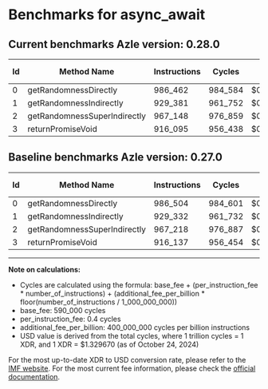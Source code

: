 # Benchmarks for async_await

## Current benchmarks Azle version: 0.28.0

| Id  | Method Name                  | Instructions | Cycles  | USD           | USD/Million Calls | Change                         |
| --- | ---------------------------- | ------------ | ------- | ------------- | ----------------- | ------------------------------ |
| 0   | getRandomnessDirectly        | 986_462      | 984_584 | $0.0000013092 | $1.30             | <font color="green">-42</font> |
| 1   | getRandomnessIndirectly      | 929_381      | 961_752 | $0.0000012788 | $1.27             | <font color="red">+49</font>   |
| 2   | getRandomnessSuperIndirectly | 967_148      | 976_859 | $0.0000012989 | $1.29             | <font color="green">-70</font> |
| 3   | returnPromiseVoid            | 916_095      | 956_438 | $0.0000012717 | $1.27             | <font color="green">-42</font> |

## Baseline benchmarks Azle version: 0.27.0

| Id  | Method Name                  | Instructions | Cycles  | USD           | USD/Million Calls |
| --- | ---------------------------- | ------------ | ------- | ------------- | ----------------- |
| 0   | getRandomnessDirectly        | 986_504      | 984_601 | $0.0000013092 | $1.30             |
| 1   | getRandomnessIndirectly      | 929_332      | 961_732 | $0.0000012788 | $1.27             |
| 2   | getRandomnessSuperIndirectly | 967_218      | 976_887 | $0.0000012989 | $1.29             |
| 3   | returnPromiseVoid            | 916_137      | 956_454 | $0.0000012718 | $1.27             |

---

**Note on calculations:**

- Cycles are calculated using the formula: base_fee + (per_instruction_fee \* number_of_instructions) + (additional_fee_per_billion \* floor(number_of_instructions / 1_000_000_000))
- base_fee: 590_000 cycles
- per_instruction_fee: 0.4 cycles
- additional_fee_per_billion: 400_000_000 cycles per billion instructions
- USD value is derived from the total cycles, where 1 trillion cycles = 1 XDR, and 1 XDR = $1.329670 (as of October 24, 2024)

For the most up-to-date XDR to USD conversion rate, please refer to the [IMF website](https://www.imf.org/external/np/fin/data/rms_sdrv.aspx).
For the most current fee information, please check the [official documentation](https://internetcomputer.org/docs/current/developer-docs/gas-cost#execution).
